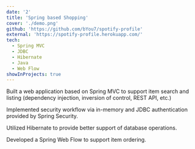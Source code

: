 ```yaml
---
date: '2'
title: 'Spring based Shopping'
cover: './demo.png'
github: 'https://github.com/bYou7/spotify-profile'
external: 'https://spotify-profile.herokuapp.com/'
tech:
  - Spring MVC
  - JDBC
  - Hibernate
  - Java
  - Web Flow
showInProjects: true
---
```


Built a web application based on Spring MVC to support item search and listing (dependency injection, inversion of control, REST API, etc.)

Implemented security workflow via in-memory and JDBC authentication provided by Spring Security.

Utilized Hibernate to provide better support of database operations.

Developed a Spring Web Flow to support item ordering.
